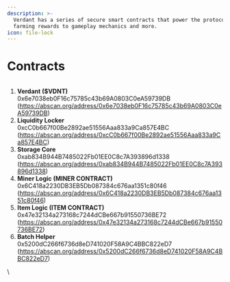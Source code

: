 ```yaml
---
description: >-
  Verdant has a series of secure smart contracts that power the protocol from
  farming rewards to gameplay mechanics and more.
icon: file-lock
---
```


# Contracts

<figure><img src=".gitbook/assets/vex code.gif" alt=""><figcaption></figcaption></figure>

1. **Verdant ($VDNT)**   \
   0x6e7038eb0F16c75785c43b69A0803C0eA59739DB (https://abscan.org/address/0x6e7038eb0F16c75785c43b69A0803C0eA59739DB)
2. **Liquidity Locker**   \
   0xcC0b667f00Be2892ae51556Aaa833a9Ca857E4BC (https://abscan.org/address/0xcC0b667f00Be2892ae51556Aaa833a9Ca857E4BC)
3. **Storage Core**   \
   0xab834B944B7485022Fb01EE0C8c7A393896d1338 (https://abscan.org/address/0xab834B944B7485022Fb01EE0C8c7A393896d1338)
4. **Miner Logic (MINER CONTRACT)**   \
   0x6C418a2230DB3EB5Db087384c676aa1351c80f46 (https://abscan.org/address/0x6C418a2230DB3EB5Db087384c676aa1351c80f46)
5. **Item Logic (ITEM CONTRACT)**   \
   0x47e32134a273168c7244dCBe667b91550736BE72 (https://abscan.org/address/0x47e32134a273168c7244dCBe667b91550736BE72)
6. **Batch Helper**   \
   0x5200dC266f6736d8eD741020F58A9C4BBC822eD7 (https://abscan.org/address/0x5200dC266f6736d8eD741020F58A9C4BBC822eD7)

\
